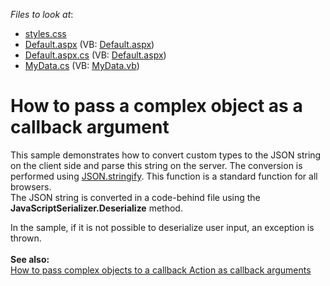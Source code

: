<!-- default file list -->
*Files to look at*:

* [styles.css](./CS/PassComplexObjectInCallback/Content/styles.css)
* [Default.aspx](./CS/PassComplexObjectInCallback/Default.aspx) (VB: [Default.aspx](./VB/PassComplexObjectInCallback/Default.aspx))
* [Default.aspx.cs](./CS/PassComplexObjectInCallback/Default.aspx.cs) (VB: [Default.aspx](./VB/PassComplexObjectInCallback/Default.aspx))
* [MyData.cs](./CS/PassComplexObjectInCallback/Models/MyData.cs) (VB: [MyData.vb](./VB/PassComplexObjectInCallback/Models/MyData.vb))
<!-- default file list end -->
# How to pass a complex object as a callback argument


<p>This sample demonstrates how to convert custom types to the JSON string on the client side and parse this string on the server. The conversion is performed using <a href="https://developer.mozilla.org/en/docs/Web/JavaScript/Reference/Global_Objects/JSON/stringify">JSON.stringify</a>. This function is a standard function for all browsers.<br>The JSON string is converted in a code-behind file using the <strong>JavaScriptSerializer.Deserialize</strong> method.</p>
<p>In the sample, if it is not possible to deserialize user input, an exception is thrown.<br><br><strong>See also:</strong><br><a href="https://www.devexpress.com/Support/Center/Example/Details/E3338">How to pass complex objects to a callback Action as callback arguments</a> </p>

<br/>


